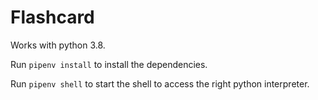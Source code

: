 # Flashcard

Works with python 3.8.

Run `pipenv install` to install the dependencies.

Run `pipenv shell` to start the shell to access the right python interpreter.

